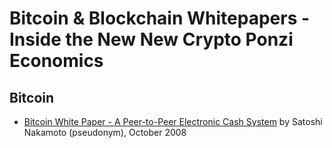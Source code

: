 # Bitcoin & Blockchain Whitepapers - Inside the New New Crypto Ponzi Economics



## Bitcoin

- [Bitcoin White Paper - A Peer-to-Peer Electronic Cash System](https://bitsblocks.github.io/bitcoin-whitepaper) by Satoshi Nakamoto (pseudonym), October 2008


